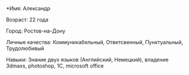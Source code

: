*Имя: Александр

Возраст: 22 года

Город: Ростов-на-Дону

Личные качества: Коммуникабельный, Ответсвенный, Пунктуальный, Трудолюбивый 

Навыки: Знание двух языков (Английский, Немецкий), владение 3dmaxs, photoshop, 1C, microsoft office

